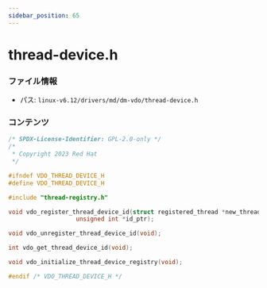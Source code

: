 ```yaml
---
sidebar_position: 65
---
```

# thread-device.h

### ファイル情報

- パス: `linux-v6.12/drivers/md/dm-vdo/thread-device.h`

### コンテンツ

```h
/* SPDX-License-Identifier: GPL-2.0-only */
/*
 * Copyright 2023 Red Hat
 */

#ifndef VDO_THREAD_DEVICE_H
#define VDO_THREAD_DEVICE_H

#include "thread-registry.h"

void vdo_register_thread_device_id(struct registered_thread *new_thread,
				   unsigned int *id_ptr);

void vdo_unregister_thread_device_id(void);

int vdo_get_thread_device_id(void);

void vdo_initialize_thread_device_registry(void);

#endif /* VDO_THREAD_DEVICE_H */

```
